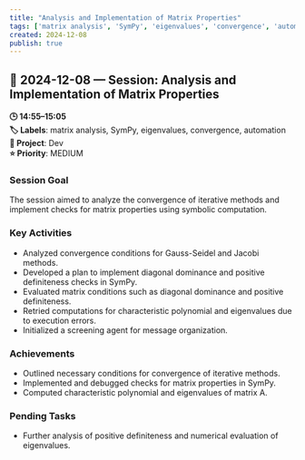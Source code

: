 ```yaml
---
title: "Analysis and Implementation of Matrix Properties"
tags: ['matrix analysis', 'SymPy', 'eigenvalues', 'convergence', 'automation']
created: 2024-12-08
publish: true
---
```


## 📅 2024-12-08 — Session: Analysis and Implementation of Matrix Properties

**🕒 14:55–15:05**  
**🏷️ Labels**: matrix analysis, SymPy, eigenvalues, convergence, automation  
**📂 Project**: Dev  
**⭐ Priority**: MEDIUM  


### Session Goal
The session aimed to analyze the convergence of iterative methods and implement checks for matrix properties using symbolic computation.

### Key Activities
- Analyzed convergence conditions for Gauss-Seidel and Jacobi methods.
- Developed a plan to implement diagonal dominance and positive definiteness checks in SymPy.
- Evaluated matrix conditions such as diagonal dominance and positive definiteness.
- Retried computations for characteristic polynomial and eigenvalues due to execution errors.
- Initialized a screening agent for message organization.

### Achievements
- Outlined necessary conditions for convergence of iterative methods.
- Implemented and debugged checks for matrix properties in SymPy.
- Computed characteristic polynomial and eigenvalues of matrix A.

### Pending Tasks
- Further analysis of positive definiteness and numerical evaluation of eigenvalues.
